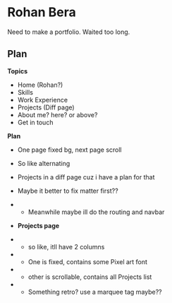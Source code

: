 # Rohan Bera

Need to make a portfolio. Waited too long. 

## Plan 

**Topics**
- Home (Rohan?)
- Skills
- Work Experience
- Projects (Diff page)
- About me? here? or above?
- Get in touch

**Plan**
- One page fixed bg, next page scroll
- So like alternating
- Projects in a diff page cuz i have a plan for that
- Maybe it better to fix matter first??
- - Meanwhile maybe ill do the routing and navbar
  
- **Projects page**
- - so like, itll have 2 columns
- - One is fixed, contains some Pixel art font 
- - other is scrollable, contains all Projects list 
- - Something retro? use a marquee tag maybe??
